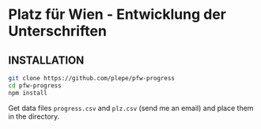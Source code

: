 # Platz für Wien - Entwicklung der Unterschriften
## INSTALLATION
```sh
git clone https://github.com/plepe/pfw-progress
cd pfw-progress
npm install
```

Get data files `progress.csv` and `plz.csv` (send me an email) and place them in the directory.
